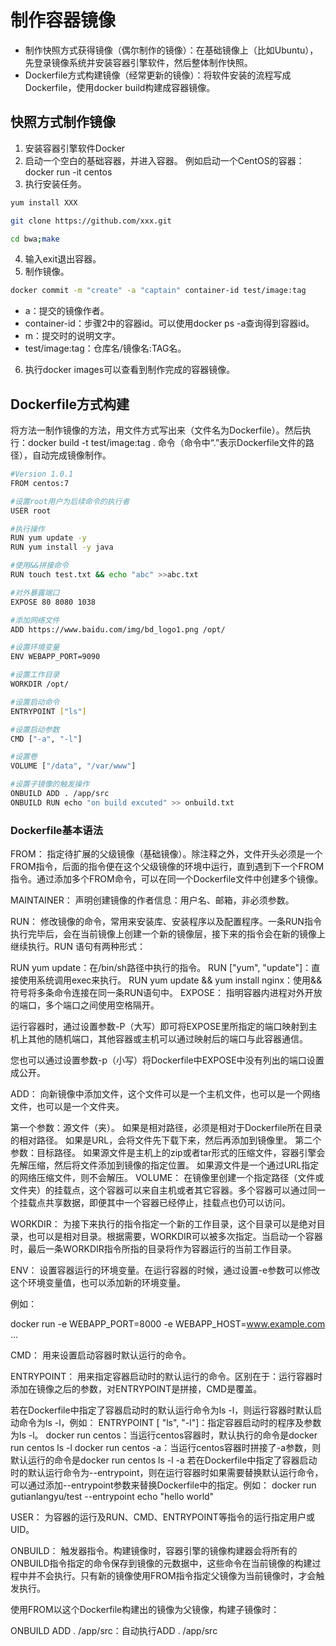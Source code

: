# 制作容器镜像

- 制作快照方式获得镜像（偶尔制作的镜像）：在基础镜像上（比如Ubuntu），先登录镜像系统并安装容器引擎软件，然后整体制作快照。
- Dockerfile方式构建镜像（经常更新的镜像）：将软件安装的流程写成Dockerfile，使用docker build构建成容器镜像。

## 快照方式制作镜像

1. 安装容器引擎软件Docker
2. 启动一个空白的基础容器，并进入容器。
   例如启动一个CentOS的容器：docker run -it centos
3. 执行安装任务。
```sh
yum install XXX

git clone https://github.com/xxx.git

cd bwa;make
```
4. 输入exit退出容器。
5. 制作镜像。
```sh
docker commit -m "create" -a "captain" container-id test/image:tag
```
- a：提交的镜像作者。
- container-id：步骤2中的容器id。可以使用docker ps -a查询得到容器id。
- m：提交时的说明文字。
- test/image:tag：仓库名/镜像名:TAG名。
6. 执行docker images可以查看到制作完成的容器镜像。

## Dockerfile方式构建
将方法一制作镜像的方法，用文件方式写出来（文件名为Dockerfile）。然后执行：docker build -t test/image:tag . 命令（命令中“.”表示Dockerfile文件的路径），自动完成镜像制作。

```sh
#Version 1.0.1
FROM centos:7

#设置root用户为后续命令的执行者
USER root

#执行操作
RUN yum update -y
RUN yum install -y java

#使用&&拼接命令
RUN touch test.txt && echo "abc" >>abc.txt

#对外暴露端口
EXPOSE 80 8080 1038

#添加网络文件
ADD https://www.baidu.com/img/bd_logo1.png /opt/

#设置环境变量
ENV WEBAPP_PORT=9090

#设置工作目录
WORKDIR /opt/

#设置启动命令
ENTRYPOINT ["ls"]

#设置启动参数
CMD ["-a", "-l"]

#设置卷
VOLUME ["/data", "/var/www"]

#设置子镜像的触发操作
ONBUILD ADD . /app/src
ONBUILD RUN echo "on build excuted" >> onbuild.txt
```


### Dockerfile基本语法
FROM：
指定待扩展的父级镜像（基础镜像）。除注释之外，文件开头必须是一个FROM指令，后面的指令便在这个父级镜像的环境中运行，直到遇到下一个FROM指令。通过添加多个FROM命令，可以在同一个Dockerfile文件中创建多个镜像。

MAINTAINER：
声明创建镜像的作者信息：用户名、邮箱，非必须参数。

RUN：
修改镜像的命令，常用来安装库、安装程序以及配置程序。一条RUN指令执行完毕后，会在当前镜像上创建一个新的镜像层，接下来的指令会在新的镜像上继续执行。RUN 语句有两种形式：

RUN yum update：在/bin/sh路径中执行的指令。
RUN ["yum", "update"]：直接使用系统调用exec来执行。
RUN yum update && yum install nginx：使用&&符号将多条命令连接在同一条RUN语句中。
EXPOSE：
指明容器内进程对外开放的端口，多个端口之间使用空格隔开。

运行容器时，通过设置参数-P（大写）即可将EXPOSE里所指定的端口映射到主机上其他的随机端口，其他容器或主机可以通过映射后的端口与此容器通信。

您也可以通过设置参数-p（小写）将Dockerfile中EXPOSE中没有列出的端口设置成公开。

ADD：
向新镜像中添加文件，这个文件可以是一个主机文件，也可以是一个网络文件，也可以是一个文件夹。

第一个参数：源文件（夹）。
如果是相对路径，必须是相对于Dockerfile所在目录的相对路径。
如果是URL，会将文件先下载下来，然后再添加到镜像里。
第二个参数：目标路径。
如果源文件是主机上的zip或者tar形式的压缩文件，容器引擎会先解压缩，然后将文件添加到镜像的指定位置。
如果源文件是一个通过URL指定的网络压缩文件，则不会解压。
VOLUME：
在镜像里创建一个指定路径（文件或文件夹）的挂载点，这个容器可以来自主机或者其它容器。多个容器可以通过同一个挂载点共享数据，即便其中一个容器已经停止，挂载点也仍可以访问。

WORKDIR：
为接下来执行的指令指定一个新的工作目录，这个目录可以是绝对目录，也可以是相对目录。根据需要，WORKDIR可以被多次指定。当启动一个容器时，最后一条WORKDIR指令所指的目录将作为容器运行的当前工作目录。

ENV：
设置容器运行的环境变量。在运行容器的时候，通过设置-e参数可以修改这个环境变量值，也可以添加新的环境变量。

例如：

docker run -e WEBAPP_PORT=8000 -e WEBAPP_HOST=www.example.com ...

CMD：
用来设置启动容器时默认运行的命令。

ENTRYPOINT：
用来指定容器启动时的默认运行的命令。区别在于：运行容器时添加在镜像之后的参数，对ENTRYPOINT是拼接，CMD是覆盖。

若在Dockerfile中指定了容器启动时的默认运行命令为ls -l，则运行容器时默认启动命令为ls -l，例如：
ENTRYPOINT [ "ls", "-l"]：指定容器启动时的程序及参数为ls -l。
docker run centos：当运行centos容器时，默认执行的命令是docker run centos ls -l
docker run centos -a：当运行centos容器时拼接了-a参数，则默认运行的命令是docker run centos ls -l -a
若在Dockerfile中指定了容器启动时的默认运行命令为--entrypoint，则在运行容器时如果需要替换默认运行命令，可以通过添加--entrypoint参数来替换Dockerfile中的指定。例如：
docker run gutianlangyu/test --entrypoint echo "hello world"

USER：
为容器的运行及RUN、CMD、ENTRYPOINT等指令的运行指定用户或UID。

ONBUILD：
触发器指令。构建镜像时，容器引擎的镜像构建器会将所有的ONBUILD指令指定的命令保存到镜像的元数据中，这些命令在当前镜像的构建过程中并不会执行。只有新的镜像使用FROM指令指定父镜像为当前镜像时，才会触发执行。

使用FROM以这个Dockerfile构建出的镜像为父镜像，构建子镜像时：

ONBUILD ADD . /app/src：自动执行ADD . /app/src
